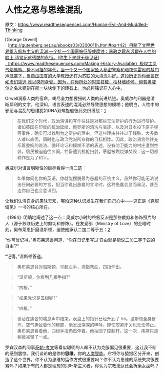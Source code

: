 # 人性之恶与思维混乱

原文：https://www.readthesequences.com/Human-Evil-And-Muddled-Thinking

[George Orwell]（http://gutenberg.net.au/ebooks03/0300011h.html#part42）目睹了文明世界堕入极权主义的深渊,一个接一个国家被征服或腐蚀；暴政之靴永远戳在人性的脸上,请铭记这残酷的永恒。[你生下来就无缘见证]（https://www.readthesequences.com/Making-History-Available）极权主义气焰熊熊、势不可挡的年代，当一个又一个国家坠入秘密警察和暗夜惊雷般的敲门声笼罩下，当自由国度的大学教授还在为苏联的大清洗叫好。这段历史对你而言恍如虚幻遥远,难以感同身受。因为，在你所处的时空枝桠，柏林墙终倾。倘若奥威尔之名未镌刻在那一块块倒下的砖石上，也必将铭记在人心中。

Orwell洞察人类的宿命，竭尽全力想要扭转人类的前进轨迹。奥威尔的利器是清晰犀利的文字。他深知，语言表述的混沌必然导致思想的模糊；他明白，人性中的邪恶与混乱的思维犹如DNA双螺旋般彼此交织缠绕：[1](https://www.readthesequences.com/Human-Evil-And-Muddled-Thinking#footnote1)

> 在我们这个时代，政治演讲和写作往往是对那些无法辩护的行为进行辩护。诸如英国在印度的统治延续、俄罗斯的清洗与驱逐、以及对日本投下原子弹等事件，确实可以找到为之辩护的理由，但这些理由往往过于残酷，大多数人难以直面，同时也与政治党派所宣称的目标相悖。因此，政治语言往往充斥着委婉的说法、循环论证和模糊不清的表述。没有防卫能力的村庄遭到空袭，居民被迫逃往乡间，牲畜遭到机枪扫射，茅屋被燃烧弹焚毁：这一切都称作是为了和平。

奥威尔对语言明晰性的目标看得一清二楚：

> 如果你简化你的英语，你就能摆脱最为愚蠢的正统主义。虽然你可能无法说出任何必要的方言，但当你说出愚蠢的言论时，这种愚蠢会显而易见，甚至连你自己也会意识到。

让我们认清自身的愚昧无知，哪怕这种认识发生在我们自己心中——这正是《克服偏见》一书的核心所在。

《1984》明确地阐述了这一点：奥威尔小时的终极反派是那些裁剪和修饰照片的人（源于苏联历史上的剪切和修饰）。在友爱部（Ministry of Love）的至暗时刻，奥布莱恩折磨温斯顿，迫使他承认二加二等于五：[2](https://www.readthesequences.com/Human-Evil-And-Muddled-Thinking#footnote2)

“你可曾记得，”奥布莱恩逼问道，“你在日记里写过‘自由就是能说二加二等于四的自由’?”

>

“记得。”温斯顿答道。

>

> 奥布莱恩背对温斯顿，举起左手，拇指弯曲，四指伸出。 

>

> “温斯顿，你看到几根手指?”

>

> “四根。”

>

> “如果党说是五根呢?”

>

> “四根。”

>

> 谈话在痛苦的喘息声中结束。表盘上的指针已经升到了 55。温斯顿全身冒汗。空气撕扯着他的肺部，他发出深深的呻吟，即使咬紧牙关也无法停止。奥布莱恩看着他，四根手指仍然伸着。他抽回了控制杆。这一次，疼痛只是稍微减轻了一点。

罗宾汉森的同事[泰勒-考文](http://marginalrevolution.com/marginalrevolution/2007/08/how-important-i.html)等看似聪明的人却不认为克服偏见很重要，这让我不断的感到震惊。我们谈论的是你的**思维**，你的[人类智能](https://www.readthesequences.com/The-Power-Of-Intelligence)。它将你与猿猴区分开来，创造了这个世界。你不认为思维的运作方式很重要吗？你不认为思维的系统失灵很要紧吗？如果所有的人都是理想的贝叶斯主义者，你认为宗教法庭还会折磨女巫吗？